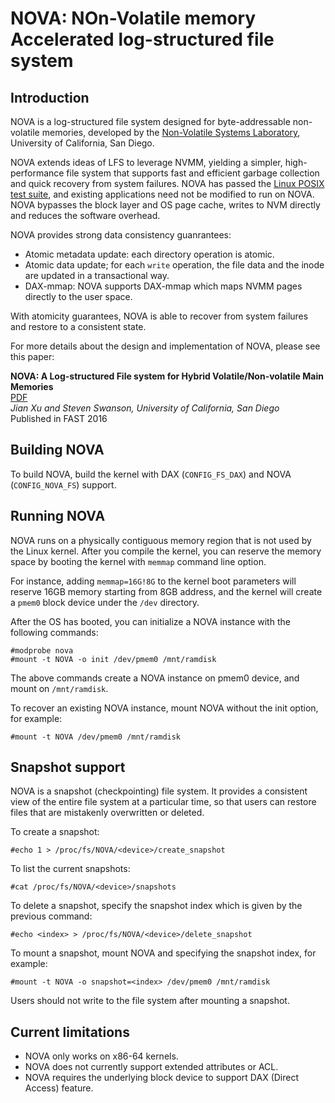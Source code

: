 # NOVA: NOn-Volatile memory Accelerated log-structured file system

## Introduction
NOVA is a log-structured file system designed for byte-addressable non-volatile memories, developed by
the [Non-Volatile Systems Laboratory][NVSL], University of California, San Diego.

NOVA extends ideas of LFS to leverage NVMM, yielding a simpler, high-performance file system that supports fast and efficient garbage collection and quick recovery from system failures.
NOVA has passed the [Linux POSIX test suite][POSIXtest], and existing applications need not be modified to run on NOVA. NOVA bypasses the block layer and OS page cache, writes to NVM directly and reduces the software overhead.

NOVA provides strong data consistency guanrantees:

* Atomic metadata update: each directory operation is atomic.
* Atomic data update; for each `write` operation, the file data and the inode are updated in a transactional way.
* DAX-mmap: NOVA supports DAX-mmap which maps NVMM pages directly to the user space.

With atomicity guarantees, NOVA is able to recover from system failures and restore to a consistent state.

For more details about the design and implementation of NOVA, please see this paper:

**NOVA: A Log-structured File system for Hybrid Volatile/Non-volatile Main Memories**<br>
[PDF](http://cseweb.ucsd.edu/~swanson/papers/FAST2016NOVA.pdf)<br>
*Jian Xu and Steven Swanson, University of California, San Diego*<br>
Published in FAST 2016


## Building NOVA
To build NOVA, build the kernel with DAX (`CONFIG_FS_DAX`) and NOVA (`CONFIG_NOVA_FS`) support.


## Running NOVA
NOVA runs on a physically contiguous memory region that is not used by the Linux kernel.
After you compile the kernel, you can reserve the memory space by booting the kernel with `memmap` command line option.

For instance, adding `memmap=16G!8G` to the kernel boot parameters will reserve 16GB memory starting from 8GB address, and the kernel will create a `pmem0` block device under the `/dev` directory.

After the OS has booted, you can initialize a NOVA instance with the following commands:


~~~
#modprobe nova
#mount -t NOVA -o init /dev/pmem0 /mnt/ramdisk
~~~

The above commands create a NOVA instance on pmem0 device, and mount on `/mnt/ramdisk`.

To recover an existing NOVA instance, mount NOVA without the init option, for example:

~~~
#mount -t NOVA /dev/pmem0 /mnt/ramdisk
~~~

## Snapshot support
NOVA is a snapshot (checkpointing) file system. It provides a consistent view of the entire file system at a particular time, so that users can restore files that are mistakenly overwritten or deleted.

To create a snapshot:

~~~
#echo 1 > /proc/fs/NOVA/<device>/create_snapshot
~~~

To list the current snapshots:

~~~
#cat /proc/fs/NOVA/<device>/snapshots
~~~

To delete a snapshot, specify the snapshot index which is given by the previous command:

~~~
#echo <index> > /proc/fs/NOVA/<device>/delete_snapshot
~~~

To mount a snapshot, mount NOVA and specifying the snapshot index, for example:

~~~
#mount -t NOVA -o snapshot=<index> /dev/pmem0 /mnt/ramdisk
~~~

Users should not write to the file system after mounting a snapshot.

## Current limitations

* NOVA only works on x86-64 kernels.
* NOVA does not currently support extended attributes or ACL.
* NOVA requires the underlying block device to support DAX (Direct Access) feature.

[NVSL]: http://nvsl.ucsd.edu/ "http://nvsl.ucsd.edu"
[POSIXtest]: http://www.tuxera.com/community/posix-test-suite/ 
